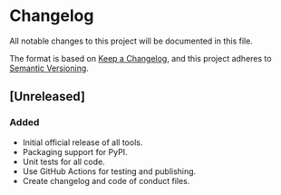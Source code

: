 # Changelog

All notable changes to this project will be documented in this file.

The format is based on [Keep a Changelog](https://keepachangelog.com/en/1.0.0/),
and this project adheres to [Semantic Versioning](https://semver.org/spec/v2.0.0.html).

## [Unreleased]
### Added
- Initial official release of all tools.
- Packaging support for PyPI.
- Unit tests for all code.
- Use GitHub Actions for testing and publishing.
- Create changelog and code of conduct files.